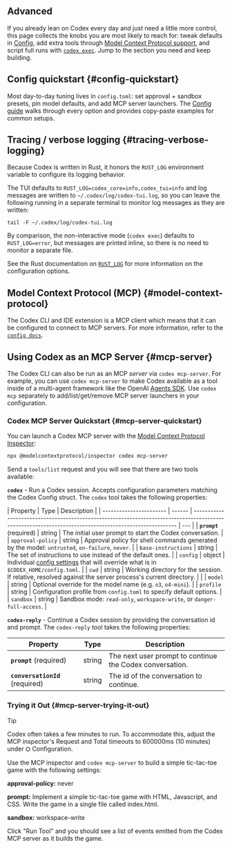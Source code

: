 ## Advanced

If you already lean on Codex every day and just need a little more control, this page collects the knobs you are most likely to reach for: tweak defaults in [Config](./config.md), add extra tools through [Model Context Protocol support](./advanced.md#model-context-protocol), and script full runs with [`codex exec`](./exec.md). Jump to the section you need and keep building.

## Config quickstart {#config-quickstart}

Most day-to-day tuning lives in `config.toml`: set approval + sandbox presets, pin model defaults, and add MCP server launchers. The [Config guide](./config.md) walks through every option and provides copy-paste examples for common setups.

## Tracing / verbose logging {#tracing-verbose-logging}

Because Codex is written in Rust, it honors the `RUST_LOG` environment variable to configure its logging behavior.

The TUI defaults to `RUST_LOG=codex_core=info,codex_tui=info` and log messages are written to `~/.codex/log/codex-tui.log`, so you can leave the following running in a separate terminal to monitor log messages as they are written:

```
tail -F ~/.codex/log/codex-tui.log
```

By comparison, the non-interactive mode (`codex exec`) defaults to `RUST_LOG=error`, but messages are printed inline, so there is no need to monitor a separate file.

See the Rust documentation on [`RUST_LOG`](https://docs.rs/env_logger/latest/env_logger/#enabling-logging) for more information on the configuration options.

## Model Context Protocol (MCP) {#model-context-protocol}

The Codex CLI and IDE extension is a MCP client which means that it can be configured to connect to MCP servers. For more information, refer to the [`config docs`](./config.md#connecting-to-mcp-servers).

## Using Codex as an MCP Server {#mcp-server}

The Codex CLI can also be run as an MCP _server_ via `codex mcp-server`. For example, you can use `codex mcp-server` to make Codex available as a tool inside of a multi-agent framework like the OpenAI [Agents SDK](https://platform.openai.com/docs/guides/agents). Use `codex mcp` separately to add/list/get/remove MCP server launchers in your configuration.

### Codex MCP Server Quickstart {#mcp-server-quickstart}

You can launch a Codex MCP server with the [Model Context Protocol Inspector](https://modelcontextprotocol.io/legacy/tools/inspector):

```bash
npx @modelcontextprotocol/inspector codex mcp-server
```

Send a `tools/list` request and you will see that there are two tools available:

**`codex`** - Run a Codex session. Accepts configuration parameters matching the Codex Config struct. The `codex` tool takes the following properties:

| Property                | Type   | Description                                                                                                                                            |
| ----------------------- | ------ | ------------------------------------------------------------------------------------------------------------------------------------------------------ | --- |
| **`prompt`** (required) | string | The initial user prompt to start the Codex conversation.                                                                                               |
| `approval-policy`       | string | Approval policy for shell commands generated by the model: `untrusted`, `on-failure`, `never`.                                                         |
| `base-instructions`     | string | The set of instructions to use instead of the default ones.                                                                                            |
| `config`                | object | Individual [config settings](https://github.com/openai/codex/blob/main/docs/config.md#config) that will override what is in `$CODEX_HOME/config.toml`. |
| `cwd`                   | string | Working directory for the session. If relative, resolved against the server process's current directory.                                               |     |
| `model`                 | string | Optional override for the model name (e.g. `o3`, `o4-mini`).                                                                                           |
| `profile`               | string | Configuration profile from `config.toml` to specify default options.                                                                                   |
| `sandbox`               | string | Sandbox mode: `read-only`, `workspace-write`, or `danger-full-access`.                                                                                 |

**`codex-reply`** - Continue a Codex session by providing the conversation id and prompt. The `codex-reply` tool takes the following properties:

| Property                        | Type   | Description                                              |
| ------------------------------- | ------ | -------------------------------------------------------- |
| **`prompt`** (required)         | string | The next user prompt to continue the Codex conversation. |
| **`conversationId`** (required) | string | The id of the conversation to continue.                  |

### Trying it Out {#mcp-server-trying-it-out}

> [!TIP]
> Codex often takes a few minutes to run. To accommodate this, adjust the MCP inspector's Request and Total timeouts to 600000ms (10 minutes) under ⛭ Configuration.

Use the MCP inspector and `codex mcp-server` to build a simple tic-tac-toe game with the following settings:

**approval-policy:** never

**prompt:** Implement a simple tic-tac-toe game with HTML, Javascript, and CSS. Write the game in a single file called index.html.

**sandbox:** workspace-write

Click "Run Tool" and you should see a list of events emitted from the Codex MCP server as it builds the game.
